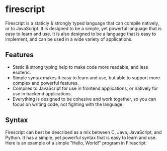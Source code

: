 # firescript

Firescript is a staticly & strongly typed language that can compile natively, or to JavaScript. It is designed to be a simple, yet powerful language that is easy to learn and use. It is also designed to be a language that is easy to implement, and can be used in a wide variety of applications.

## Features

- Static & strong typing help to make code more readable, and less esoteric.
- Simple syntax makes it easy to learn and use, but able to support more complex and powerful features.
- Compiles to JavaScript for use in frontend applications, or natively for use in backend applications.
- Everything is designed to be cohesive and work together, so you can focus on writing code, not fighting with the language.

## Syntax

Firescript can best be described as a mix between C, Java, JavaScript, and Python. It has a simple, yet powerful syntax that is easy to learn and use. Here is an example of a simple "Hello, World!" program in Firescript:

```
